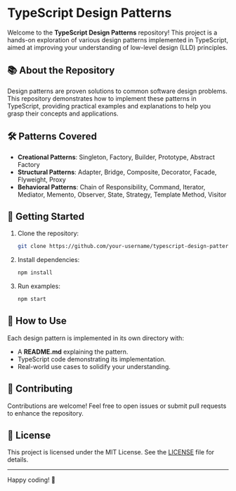# TypeScript Design Patterns

Welcome to the **TypeScript Design Patterns** repository! This project is a hands-on exploration of various design patterns implemented in TypeScript, aimed at improving your understanding of low-level design (LLD) principles.

## 📚 About the Repository

Design patterns are proven solutions to common software design problems. This repository demonstrates how to implement these patterns in TypeScript, providing practical examples and explanations to help you grasp their concepts and applications.

## 🛠️ Patterns Covered

- **Creational Patterns**: Singleton, Factory, Builder, Prototype, Abstract Factory
- **Structural Patterns**: Adapter, Bridge, Composite, Decorator, Facade, Flyweight, Proxy
- **Behavioral Patterns**: Chain of Responsibility, Command, Iterator, Mediator, Memento, Observer, State, Strategy, Template Method, Visitor

## 🚀 Getting Started

1. Clone the repository:
   ```bash
   git clone https://github.com/your-username/typescript-design-patterns.git
   ```
2. Install dependencies:
   ```bash
   npm install
   ```
3. Run examples:
   ```bash
   npm start
   ```

## 📖 How to Use

Each design pattern is implemented in its own directory with:

- A **README.md** explaining the pattern.
- TypeScript code demonstrating its implementation.
- Real-world use cases to solidify your understanding.

## 🤝 Contributing

Contributions are welcome! Feel free to open issues or submit pull requests to enhance the repository.

## 📄 License

This project is licensed under the MIT License. See the [LICENSE](./LICENSE) file for details.

---

Happy coding! 🎉
